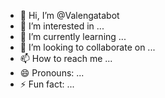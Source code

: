 - 👋 Hi, I’m @Valengatabot
- 👀 I’m interested in ...
- 🌱 I’m currently learning ...
- 💞️ I’m looking to collaborate on ...
- 📫 How to reach me ...
- 😄 Pronouns: ...
- ⚡ Fun fact: ...

<!---
Valengatabot/Valengatabot is a ✨ special ✨ repository because its `README.md` (this file) appears on your GitHub profile.
You can click the Preview link to take a look at your changes.
--->
